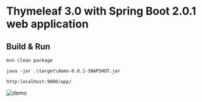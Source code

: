 # Thymeleaf 3.0 with Spring Boot 2.0.1 web application

## Build & Run

```text
mvn clean package
```

```text
java -jar .\target\demo-0.0.1-SNAPSHOT.jar
```

```text
http:localhost:9000/app/
```

![demo](https://user-images.githubusercontent.com/4315141/38768944-051b2e92-4036-11e8-9031-892bfa1698f3.png "demo")

